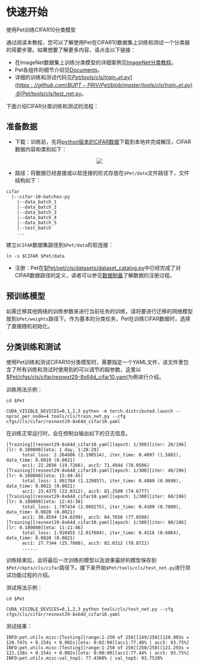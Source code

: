 # 快速开始
使用Pet训练CIFAR10分类模型

通过阅读本教程，您可以了解使用Pet在CIFAR10数据集上训练和测试一个分类器的简要步骤。如果想要了解更多内容，请点击以下链接：

* 在ImageNet数据集上训练分类模型的详细案例见[ImageNet分类教程](https://github.com/BUPT-PRIV/Pet-DOC/blob/master/教程/初级教程/在ImageNet数据集上训练分类模型/在ImageNet数据集上训练分类模型.md)。
* Pet各组件的细节介绍见[Documents](https://github.com/BUPT-PRIV/Pet-DOC/tree/master/%E6%9E%B6%E6%9E%84/component-collects)。
* 详细的训练和测试代码见[$Pet/tools/cls/train_net.py](https://github.com/BUPT-PRIV/Pet/blob/master/tools/cls/train_net.py)与[$Pet/tools/cls/test_net.py](https://github.com/BUPT-PRIV/Pet/blob/master/tools/cls/test_net.py)。

下面介绍CIFAR分类训练和测试的流程：

## 准备数据

* 下载：训练前，先将[python版本的CIFAR数据](https://www.cs.toronto.edu/~kriz/cifar-10-python.tar.gz)下载到本地并完成解压，CIFAR数据内容和类别如下：

<div align=center><img src="https://github.com/BUPT-PRIV/Pet-DOC/blob/master/cifar10_pic.png"/></div>

* 路径：将数据已经直接或以软连接的形式存放在`$Pet/data`文件路径下，文件结构如下：

```
cifar
  |--cifar-10-batches-py
    |--data_batch_1
    |--data_batch_2
    |--data_batch_3
    |--data_batch_4
    |--data_batch_5
    |--test_batch
    ...
```

建立`$CIFAR`数据集路径到`$Pet/data`的软连接：

```
ln -s $CIFAR $Pet/data
```


* 注册：Pet在[$Pet/pet/cls/datasets/dataset_catalog.py](https://github.com/BUPT-PRIV/Pet/blob/master/pet/cls/datasets/dataset_catalog.py#L35)中已经完成了对CIFAR数据路径的定义，读者可以参见[数据制备](https://github.com/BUPT-PRIV/Pet-DOC/blob/master/架构/component-collects/数据制备/数据制备.md#数据集注册)了解数据的注册过程。

## 预训练模型

如需迁移其他网络的训练参数来进行当前任务的训练，请将要进行迁移的网络模型放到`$Pet/weights`路径下。作为基本的分类任务，Pet在训练CIFAR数据时，选择了直接随机初始化。

## 分类训练和测试

使用Pet训练和测试CIFAR10分类模型时，需要指定一个YAML文件，该文件里包含了所有训练和测试时使用到的可以调节的超参数，这里以[$Pet/cfgs/cls/cifar/resnext29-8x64d_cifar10.yaml](https://github.com/BUPT-PRIV/Pet/blob/master/cfgs/cls/cifar/resnext29-8x64d_cifar10.yaml)为例进行介绍。

训练用法示例：

```
cd $Pet

CUDA_VISIBLE_DEVICES=0,1,2,3 python -m torch.distributed.launch --nproc_per_node=4 tools/cls/train_net.py --cfg cfgs/cls/cifar/resnext29-8x64d_cifar10.yaml
```

在训练正常运行时，会在控制台输出如下的日志信息。

```
[Training][resnext29-8x64d_cifar10.yaml][epoch: 1/300][iter: 20/196][lr: 0.100000][eta: 1 day, 1:28:29]
      total_loss: 2.264606 (2.198514), iter_time: 0.4097 (1.5602), data_time: 0.0019 (0.0021)
      acc1: 22.2656 (19.7266), acc5: 71.4844 (70.0586)
[Training][resnext29-8x64d_cifar10.yaml][epoch: 1/300][iter: 40/196][lr: 0.100000][eta: 15:49:45]
      total_loss: 1.991784 (2.129857), iter_time: 0.4080 (0.9698), data_time: 0.0022 (0.0021)
      acc1: 23.4375 (22.0312), acc5: 81.2500 (74.6777)
[Training][resnext29-8x64d_cifar10.yaml][epoch: 1/300][iter: 60/196][lr: 0.100000][eta: 12:43:38]
      total_loss: 1.797434 (2.069275), iter_time: 0.4100 (0.7800), data_time: 0.0020 (0.0021)
      acc1: 30.8594 (24.0299), acc5: 84.7656 (77.0508)
[Training][resnext29-8x64d_cifar10.yaml][epoch: 1/300][iter: 80/196][lr: 0.100000][eta: 11:11:46]
      total_loss: 1.910455 (2.017684), iter_time: 0.4116 (0.6864), data_time: 0.0020 (0.0021)
      acc1: 27.7344 (25.7080), acc5: 82.0312 (78.8721)
      ......
```

训练结束后，会将最后一次训练的模型以及效果最好的模型保存到`$Pet/ckpts/cls/cifar`路径下。接下来开始`$Pet/tools/cls/test_net.py`进行测试功能过程的介绍。

测试用法示例：

```
cd $Pet

CUDA_VISIBLE_DEVICES=0,1,2,3 python tools/cls/test_net.py --cfg cfgs/cls/cifar/resnext29-8x64d_cifar10.yaml
```

测试结果：

```
INFO:pet.utils.misc:[Testing][range:1-250 of 250][249/250][120.903s = 120.747s + 0.154s + 0.002s][eta: 0:02:00][acc1:77.48% | acc5: 93.75%]
INFO:pet.utils.misc:[Testing][range:1-250 of 250][250/250][121.293s = 121.138s + 0.154s + 0.002s][eta: 0:00:00][acc1:77.44% | acc5: 93.75%]
INFO:pet.utils.misc:val_top1: 77.4360% | val_top5: 93.7520%
```

